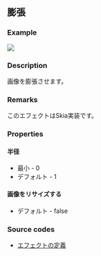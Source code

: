 ## 膨張

### Example

![](https://beditor.net/imgs/example/dilate.jpg)

### Description

画像を膨張させます。

### Remarks

このエフェクトはSkia実装です。

### Properties

#### 半径

* 最小 - 0
* デフォルト - 1

#### 画像をリサイズする

* デフォルト - false

### Source codes

* [エフェクトの定義](https://github.com/b-editor/BEditor/blob/main/src/BEditor.Primitive/Effects/PrimitiveImages/Dilate.cs)